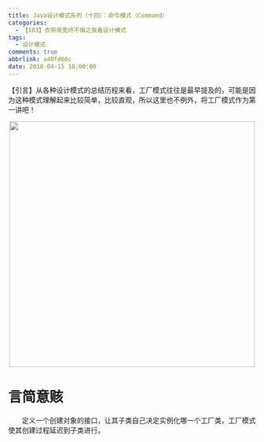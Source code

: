 ```yaml
---
title: Java设计模式系列（十四）：命令模式（Command）
categories:
  - 【103】衣带渐宽终不悔之我看设计模式
tags:
  - 设计模式
comments: true
abbrlink: a40fd60c
date: 2018-04-15 10:00:00
---
```

【引言】从各种设计模式的总结历程来看，工厂模式往往是最早提及的，可能是因为这种模式理解起来比较简单，比较直观，所以这里也不例外，将工厂模式作为第一讲吧！
<div align=center><img src="/img/2018/2018-08-20-14.jpg" width="500"/></div>
<!-- more -->

# 言简意赅
&emsp;&emsp;定义一个创建对象的接口，让其子类自己决定实例化哪一个工厂类，工厂模式使其创建过程延迟到子类进行。
